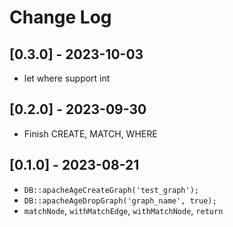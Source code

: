 # Change Log

## [0.3.0] - 2023-10-03

- let where support int

## [0.2.0] - 2023-09-30

- Finish CREATE, MATCH, WHERE

## [0.1.0] - 2023-08-21

- `DB::apacheAgeCreateGraph('test_graph');`
- `DB::apacheAgeDropGraph('graph_name', true);`
- `matchNode`, `withMatchEdge`, `withMatchNode`, `return`
